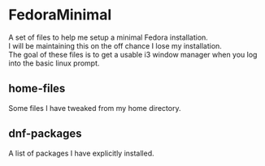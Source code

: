 # FedoraMinimal
A set of files to help me setup a minimal Fedora installation.<br />
I will be maintaining this on the off chance I lose my installation.<br />
The goal of these files is to get a usable i3 window manager when you log into the basic linux prompt.

## home-files
Some files I have tweaked from my home directory.

## dnf-packages
A list of packages I have explicitly installed.
